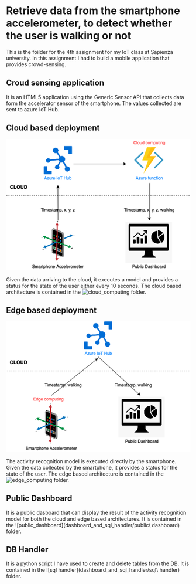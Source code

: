 # Retrieve data from the smartphone accelerometer, to detect whether the user is walking or not

This is the foìlder for the 4th assignment for my IoT class at Sapienza university. In this assignment I had to build a mobile application that provides crowd-sensing. 

## Croud sensing application
It is an HTML5 application using the Generic Sensor API that collects data form the accelerator sensor of the smartphone. The values collected are sent to azure IoT Hub.

## Cloud based deployment
![](images/Cloud_infrastructure_diagram.png)

Given the data arriving to the cloud, it executes a model and provides a status for the state of the user either every 10 seconds.
The cloud based architecture is contained in the ![cloud_computing](cloud_computing) folder.

## Edge based deployment
![](images/Edge_architecture_diagram.png)

The activity recognition model is executed directly by the smartphone. Given the data collected by the smartphone, it provides a status for the state of the user.
The edge based architecture is contained in the ![edge_computing](edge_computing) folder.

## Public Dashboard
It is a public dasboard that can display the result of the activity recognition model for both the cloud and edge based architectures. It is contained in the ![public_dashboard](dashboard_and_sql_handler/public\ dashboard) folder.

## DB Handler
It is a python script I have used to create and delete tables from the DB. It is contained in the ![sql handler](dashboard_and_sql_handler/sql\ handler) folder.
